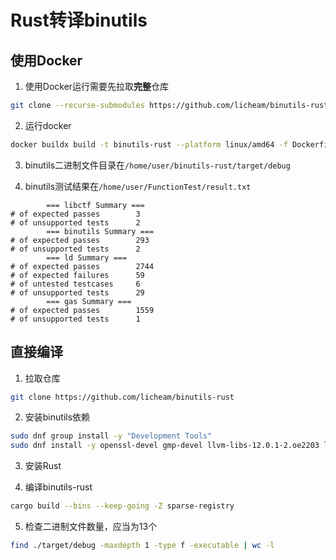 # Rust转译binutils

## 使用Docker

1. 使用Docker运行需要先拉取**完整**仓库
```bash
git clone --recurse-submodules https://github.com/licheam/binutils-rust
```

2. 运行docker
```bash
docker buildx build -t binutils-rust --platform linux/amd64 -f Dockerfile ./
```

3. binutils二进制文件目录在`/home/user/binutils-rust/target/debug`

4. binutils测试结果在`/home/user/FunctionTest/result.txt`

```
        === libctf Summary ===
# of expected passes		3
# of unsupported tests		2
		=== binutils Summary ===
# of expected passes		293
# of unsupported tests		2
		=== ld Summary ===
# of expected passes		2744
# of expected failures		59
# of untested testcases		6
# of unsupported tests		29
		=== gas Summary ===
# of expected passes		1559
# of unsupported tests		1
```

## 直接编译

1. 拉取仓库
```bash
git clone https://github.com/licheam/binutils-rust
```

2. 安装binutils依赖
``` bash
sudo dnf group install -y "Development Tools"
sudo dnf install -y openssl-devel gmp-devel llvm-libs-12.0.1-2.oe2203 llvm-devel-12.0.1-2.oe2203 clang-devel cmake
```

3. 安装Rust

4. 编译binutils-rust
```bash
cargo build --bins --keep-going -Z sparse-registry
```

5. 检查二进制文件数量，应当为13个
```bash
find ./target/debug -maxdepth 1 -type f -executable | wc -l
```

